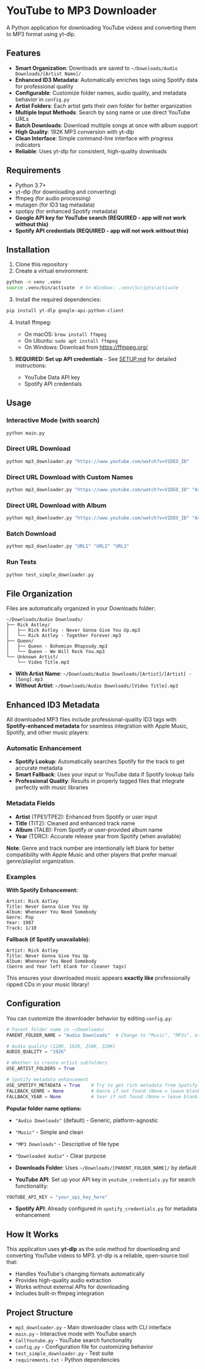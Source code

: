 # YouTube to MP3 Downloader

A Python application for downloading YouTube videos and converting them to MP3 format using yt-dlp.

## Features

- **Smart Organization**: Downloads are saved to `~/Downloads/Audio Downloads/[Artist Name]/`
- **Enhanced ID3 Metadata**: Automatically enriches tags using Spotify data for professional quality
- **Configurable**: Customize folder names, audio quality, and metadata behavior in `config.py`
- **Artist Folders**: Each artist gets their own folder for better organization
- **Multiple Input Methods**: Search by song name or use direct YouTube URLs
- **Batch Downloads**: Download multiple songs at once with album support
- **High Quality**: 192K MP3 conversion with yt-dlp
- **Clean Interface**: Simple command-line interface with progress indicators
- **Reliable**: Uses yt-dlp for consistent, high-quality downloads

## Requirements

- Python 3.7+
- yt-dlp (for downloading and converting)
- ffmpeg (for audio processing)  
- mutagen (for ID3 tag metadata)
- spotipy (for enhanced Spotify metadata)
- **Google API key for YouTube search (REQUIRED - app will not work without this)**
- **Spotify API credentials (REQUIRED - app will not work without this)**

## Installation

1. Clone this repository
2. Create a virtual environment:
```bash
python -m venv .venv
source .venv/bin/activate  # On Windows: .venv\Scripts\activate
```

3. Install the required dependencies:
```bash
pip install yt-dlp google-api-python-client
```

4. Install ffmpeg:
   - On macOS: `brew install ffmpeg`
   - On Ubuntu: `sudo apt install ffmpeg`
   - On Windows: Download from https://ffmpeg.org/

5. **REQUIRED: Set up API credentials** - See [SETUP.md](SETUP.md) for detailed instructions:
   - YouTube Data API key
   - Spotify API credentials

## Usage

### Interactive Mode (with search)
```bash
python main.py
```

### Direct URL Download
```bash
python mp3_downloader.py "https://www.youtube.com/watch?v=VIDEO_ID"
```

### Direct URL Download with Custom Names
```bash
python mp3_downloader.py "https://www.youtube.com/watch?v=VIDEO_ID" "Artist Name" "Song Title"
```

### Direct URL Download with Album
```bash
python mp3_downloader.py "https://www.youtube.com/watch?v=VIDEO_ID" "Artist Name" "Song Title" "Album Name"
```

### Batch Download
```bash
python mp3_downloader.py "URL1" "URL2" "URL3"
```

### Run Tests
```bash
python test_simple_downloader.py
```

## File Organization

Files are automatically organized in your Downloads folder:

```
~/Downloads/Audio Downloads/
├── Rick Astley/
│   ├── Rick Astley - Never Gonna Give You Up.mp3
│   └── Rick Astley - Together Forever.mp3
├── Queen/
│   ├── Queen - Bohemian Rhapsody.mp3
│   └── Queen - We Will Rock You.mp3
└── Unknown Artist/
    └── Video Title.mp3
```

- **With Artist Name**: `~/Downloads/Audio Downloads/[Artist]/[Artist] - [Song].mp3`
- **Without Artist**: `~/Downloads/Audio Downloads/[Video Title].mp3`

## Enhanced ID3 Metadata

All downloaded MP3 files include professional-quality ID3 tags with **Spotify-enhanced metadata** for seamless integration with Apple Music, Spotify, and other music players:

### Automatic Enhancement
- **Spotify Lookup**: Automatically searches Spotify for the track to get accurate metadata
- **Smart Fallback**: Uses your input or YouTube data if Spotify lookup fails
- **Professional Quality**: Results in properly tagged files that integrate perfectly with music libraries

### Metadata Fields
- **Artist** (TPE1/TPE2): Enhanced from Spotify or user input
- **Title** (TIT2): Cleaned and enhanced track name  
- **Album** (TALB): From Spotify or user-provided album name
- **Year** (TDRC): Accurate release year from Spotify (when available)

**Note**: Genre and track number are intentionally left blank for better compatibility with Apple Music and other players that prefer manual genre/playlist organization.

### Examples

**With Spotify Enhancement:**
```
Artist: Rick Astley
Title: Never Gonna Give You Up
Album: Whenever You Need Somebody
Genre: Pop
Year: 1987
Track: 1/10
```

**Fallback (if Spotify unavailable):**
```
Artist: Rick Astley
Title: Never Gonna Give You Up
Album: Whenever You Need Somebody
(Genre and Year left blank for cleaner tags)
```

This ensures your downloaded music appears **exactly like** professionally ripped CDs in your music library!

## Configuration

You can customize the downloader behavior by editing `config.py`:

```python
# Parent folder name in ~/Downloads/
PARENT_FOLDER_NAME = "Audio Downloads"  # Change to "Music", "MP3s", etc.

# Audio quality (128K, 192K, 256K, 320K)
AUDIO_QUALITY = "192K"

# Whether to create artist subfolders
USE_ARTIST_FOLDERS = True

# Spotify metadata enhancement
USE_SPOTIFY_METADATA = True    # Try to get rich metadata from Spotify
FALLBACK_GENRE = None          # Genre if not found (None = leave blank)
FALLBACK_YEAR = None           # Year if not found (None = leave blank)
```

**Popular folder name options:**
- `"Audio Downloads"` (default) - Generic, platform-agnostic
- `"Music"` - Simple and clean
- `"MP3 Downloads"` - Descriptive of file type
- `"Downloaded Audio"` - Clear purpose

- **Downloads Folder**: Uses `~/Downloads/[PARENT_FOLDER_NAME]/` by default
- **YouTube API**: Set up your API key in `youtube_credentials.py` for search functionality:
```python
YOUTUBE_API_KEY = "your_api_key_here"
```
- **Spotify API**: Already configured in `spotify_credentials.py` for metadata enhancement

## How It Works

This application uses **yt-dlp** as the sole method for downloading and converting YouTube videos to MP3. yt-dlp is a reliable, open-source tool that:

- Handles YouTube's changing formats automatically
- Provides high-quality audio extraction
- Works without external APIs for downloading
- Includes built-in ffmpeg integration

## Project Structure

- `mp3_downloader.py` - Main downloader class with CLI interface
- `main.py` - Interactive mode with YouTube search
- `CallYoutube.py` - YouTube search functionality
- `config.py` - Configuration file for customizing behavior
- `test_simple_downloader.py` - Test suite
- `requirements.txt` - Python dependencies
